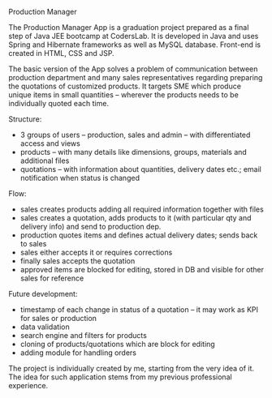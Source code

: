 Production Manager

The Production Manager App is a graduation project prepared as a final step of Java JEE bootcamp at CodersLab. It is developed in Java and uses Spring and Hibernate frameworks as well as MySQL database. Front-end is created in HTML, CSS and JSP.

The basic version of the App solves a problem of communication between production department and many sales representatives regarding preparing the quotations of customized products.
It targets SME which produce unique items in small quantities – wherever the products needs to be individually quoted each time.

Structure:
- 3 groups of users – production, sales and admin – with differentiated access and views
- products – with many details like dimensions, groups, materials and additional files
- quotations – with information about quantities, delivery dates etc.; email notification when status is changed

Flow:
- sales creates products adding all required information together with files
- sales creates a quotation, adds products to it (with particular qty and delivery info) and send to production dep.
- production quotes items and defines actual delivery dates; sends back to sales
- sales either accepts it or requires corrections
- finally sales accepts the quotation
- approved items are blocked for editing, stored in DB and visible for other sales for reference

Future development:
- timestamp of each change in status of a quotation – it may work as KPI for sales or production
- data validation
- search engine and filters for products
- cloning of products/quotations which are block for editing
- adding module for handling orders 


The project is individually created by me, starting from the very idea of it.
The idea for such application stems from my previous professional experience.
